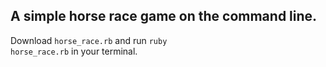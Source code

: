## A simple horse race game on the command line.

Download <code>horse_race.rb</code> and run <code>ruby horse_race.rb</code> in your terminal.
